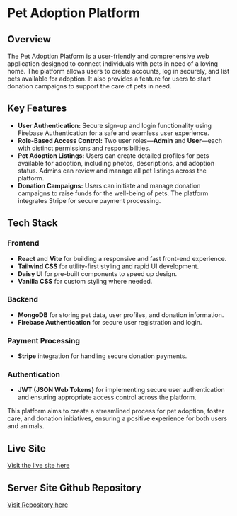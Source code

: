 # Pet Adoption Platform

## Overview
The Pet Adoption Platform is a user-friendly and comprehensive web application designed to connect individuals with pets in need of a loving home. The platform allows users to create accounts, log in securely, and list pets available for adoption. It also provides a feature for users to start donation campaigns to support the care of pets in need.

## Key Features
- **User Authentication:** Secure sign-up and login functionality using Firebase Authentication for a safe and seamless user experience.
- **Role-Based Access Control:** Two user roles—**Admin** and **User**—each with distinct permissions and responsibilities.
- **Pet Adoption Listings:** Users can create detailed profiles for pets available for adoption, including photos, descriptions, and adoption status. Admins can review and manage all pet listings across the platform.
- **Donation Campaigns:** Users can initiate and manage donation campaigns to raise funds for the well-being of pets. The platform integrates Stripe for secure payment processing.

## Tech Stack
### Frontend
- **React** and **Vite** for building a responsive and fast front-end experience.
- **Tailwind CSS** for utility-first styling and rapid UI development.
- **Daisy UI** for pre-built components to speed up design.
- **Vanilla CSS** for custom styling where needed.

### Backend
- **MongoDB** for storing pet data, user profiles, and donation information.
- **Firebase Authentication** for secure user registration and login.

### Payment Processing
- **Stripe** integration for handling secure donation payments.

### Authentication
- **JWT (JSON Web Tokens)** for implementing secure user authentication and ensuring appropriate access control across the platform.

This platform aims to create a streamlined process for pet adoption, foster care, and donation initiatives, ensuring a positive experience for both users and animals.

## Live Site
[Visit the live site here](https://pet-adoption-platform-cc33e.web.app/)
## Server Site Github Repository 
[Visit Repository here](https://github.com/Rahidapriya/Pet-Adoption-Platform-Servers-Site) 
